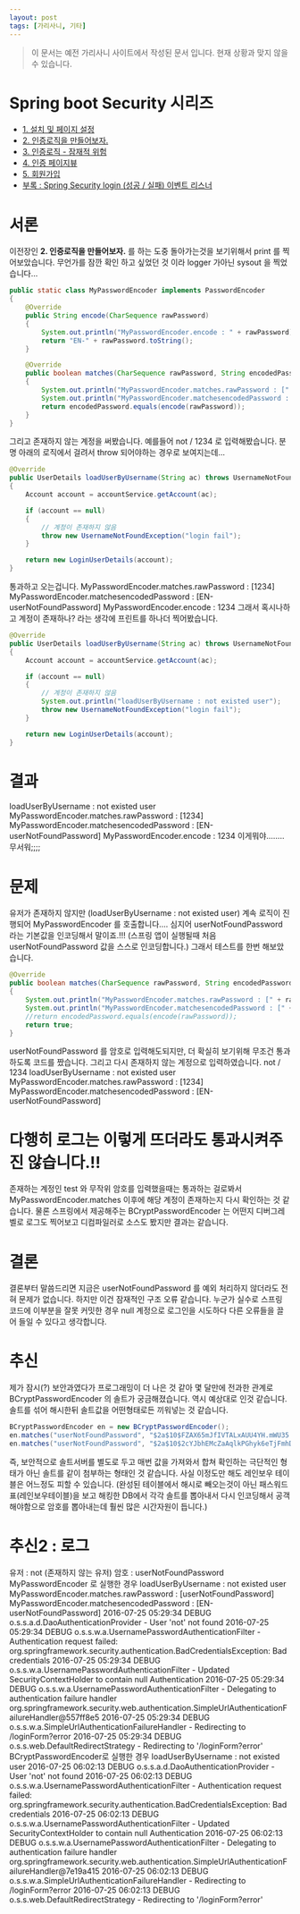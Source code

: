 ```yaml
---
layout: post
tags: [가리사니, 기타]
---
```


> 이 문서는 예전 가리사니 사이트에서 작성된 문서 입니다.
현재 상황과 맞지 않을 수 있습니다.


# Spring boot Security 시리즈
- [1. 설치 및 페이지 설정](/lab?topicId=283)
- [2. 인증로직을 만들어보자.](/lab?topicId=284)
- [3. 인증로직 - 잠재적 위험](/lab?topicId=285)
- [4. 인증 페이지뷰](/lab?topicId=286)
- [5. 회원가입](/lab?topicId=287)
- [부록 : Spring Security login (성공 / 실패) 이벤트 리스너 ](/lab?topicId=311)


# 서론
이전장인 **2. 인증로직을 만들어보자.** 를 하는 도중 돌아가는것을 보기위해서 print 를 찍어보았습니다.
무언가를 잠깐 확인 하고 싶었던 것 이라 logger 가아닌 sysout 을 찍었습니다...
``` java
public static class MyPasswordEncoder implements PasswordEncoder
{
	@Override
	public String encode(CharSequence rawPassword)
	{
		System.out.println("MyPasswordEncoder.encode : " + rawPassword);
		return "EN-" + rawPassword.toString();
	}

	@Override
	public boolean matches(CharSequence rawPassword, String encodedPassword)
	{
		System.out.println("MyPasswordEncoder.matches.rawPassword : [" + rawPassword + "]");
		System.out.println("MyPasswordEncoder.matchesencodedPassword : [" + encodedPassword + "]");
		return encodedPassword.equals(encode(rawPassword));
	}
}
```
그리고 존재하지 않는 계정을 써봤습니다.
예를들어 not / 1234 로 입력해봤습니다.
분명 아래의 로직에서 걸려서 throw 되어야하는 경우로 보여지는데...
``` java
@Override
public UserDetails loadUserByUsername(String ac) throws UsernameNotFoundException
{
	Account account = accountService.getAccount(ac);

	if (account == null)
	{
		// 계정이 존재하지 않음
		throw new UsernameNotFoundException("login fail");
	}

	return new LoginUserDetails(account);
}
```
통과하고 오는겁니다.
MyPasswordEncoder.matches.rawPassword : [1234]
MyPasswordEncoder.matchesencodedPassword : [EN-userNotFoundPassword]
MyPasswordEncoder.encode : 1234
그래서 혹시나하고 계정이 존재하나? 라는 생각에 프린트를 하나더 찍어봤습니다.
``` java
@Override
public UserDetails loadUserByUsername(String ac) throws UsernameNotFoundException
{
	Account account = accountService.getAccount(ac);

	if (account == null)
	{
		// 계정이 존재하지 않음
		System.out.println("loadUserByUsername : not existed user");
		throw new UsernameNotFoundException("login fail");
	}

	return new LoginUserDetails(account);
}
```
# 결과
loadUserByUsername : not existed user
MyPasswordEncoder.matches.rawPassword : [1234]
MyPasswordEncoder.matchesencodedPassword : [EN-userNotFoundPassword]
MyPasswordEncoder.encode : 1234
이게뭐야........ 무서워;;;;


# 문제
유저가 존재하지 않지만 (loadUserByUsername : not existed user) 계속 로직이 진행되어 MyPasswordEncoder 를 호출합니다....
심지어 userNotFoundPassword 라는 기본값을 인코딩해서 말이죠.!!! (스프링 앱이 실행될때 처음 userNotFoundPassword 값을 스스로 인코딩합니다.)
그래서 테스트를 한번 해보았습니다.
``` java
@Override
public boolean matches(CharSequence rawPassword, String encodedPassword)
{
	System.out.println("MyPasswordEncoder.matches.rawPassword : [" + rawPassword + "]");
	System.out.println("MyPasswordEncoder.matchesencodedPassword : [" + encodedPassword + "]");
	//return encodedPassword.equals(encode(rawPassword));
	return true;
}
```
userNotFoundPassword 를 암호로 입력해도되지만, 더 확실히 보기위해 무조건 통과하도록 코드를 짰습니다.
그리고 다시 존재하지 않는 계정으로 입력하였습니다. not / 1234
loadUserByUsername : not existed user
MyPasswordEncoder.matches.rawPassword : [1234]
MyPasswordEncoder.matchesencodedPassword : [EN-userNotFoundPassword]
# 다행히 로그는 이렇게 뜨더라도 통과시켜주진 않습니다.!!
존재하는 계정인 test 와 무작위 암호를 입력했을때는 통과하는 걸로봐서 MyPasswordEncoder.matches 이후에 해당 계정이 존재하는지 다시 확인하는 것 같습니다.
물론 스프링에서 제공해주는 BCryptPasswordEncoder 는 어떤지 디버그레벨로 로그도 찍어보고 디컴파일러로 소스도 봤지만 결과는 같습니다.


# 결론
결론부터 말씀드리면 지금은 userNotFoundPassword 를 예외 처리하지 않더라도 전혀 문제가 없습니다.
하지만 이건 잠재적인 구조 오류 같습니다.
누군가 실수로 스프링 코드에 이부분을 잘못 커밋한 경우 null 계정으로 로그인을 시도하다 다른 오류들을 끌어 들일 수 있다고 생각합니다.


# 추신
제가 잠시(?) 보안과였다가 프로그래밍이 더 나은 것 같아 몇 달만에 전과한 관계로 BCryptPasswordEncoder 의 솔트가 궁금해졌습니다.
역시 예상대로 인것 같습니다.
솔트를 섞어 해시한뒤 솔트값을 어떤형태로든 끼워넣는 것 같습니다.
``` java
BCryptPasswordEncoder en = new BCryptPasswordEncoder();
en.matches("userNotFoundPassword", "$2a$10$FZAX65mJfIVTALxAUU4YH.mWU35.cIU8kXIxvwO2anYQ0yGOirRJe"); // == true
en.matches("userNotFoundPassword", "$2a$10$2cYJbhEMcZaAqlkPGhyk6eTjFmhDNiinFn8csGIOe6UNJrfJI/TJa"); // == true
```
즉, 보안적으로 솔트서버를 별도로 두고 매번 값을 가져와서 합쳐 확인하는 극단적인 형태가 아닌 솔트를 같이 첨부하는 형태인 것 같습니다.
사실 이정도만 해도 레인보우 테이블은 어느정도 피할 수 있습니다.
(완성된 테이블에서 해시로 빼오는것이 아닌 패스워드표(레인보우테이블)을 보고 해킹한 DB에서 각각 솔트를 뽑아내서 다시 인코딩해서 공객해야함으로 암호를 뽑아내는데 훨씬 많은 시간자원이 듭니다.)


# 추신2 : 로그
유저 : not (존재하지 않는 유저)
암호 : userNotFoundPassword
MyPasswordEncoder 로 실행한 경우
loadUserByUsername : not existed user
MyPasswordEncoder.matches.rawPassword : [userNotFoundPassword]
MyPasswordEncoder.matchesencodedPassword : [EN-userNotFoundPassword]
2016-07-25 05:29:34 DEBUG o.s.s.a.d.DaoAuthenticationProvider - User 'not' not found
2016-07-25 05:29:34 DEBUG o.s.s.w.a.UsernamePasswordAuthenticationFilter - Authentication request failed: org.springframework.security.authentication.BadCredentialsException: Bad credentials
2016-07-25 05:29:34 DEBUG o.s.s.w.a.UsernamePasswordAuthenticationFilter - Updated SecurityContextHolder to contain null Authentication
2016-07-25 05:29:34 DEBUG o.s.s.w.a.UsernamePasswordAuthenticationFilter - Delegating to authentication failure handler org.springframework.security.web.authentication.SimpleUrlAuthenticationFailureHandler@557ff8e5
2016-07-25 05:29:34 DEBUG o.s.s.w.a.SimpleUrlAuthenticationFailureHandler - Redirecting to /loginForm?error
2016-07-25 05:29:34 DEBUG o.s.s.web.DefaultRedirectStrategy - Redirecting to '/loginForm?error'
BCryptPasswordEncoder로 실행한 경우
loadUserByUsername : not existed user
2016-07-25 06:02:13 DEBUG o.s.s.a.d.DaoAuthenticationProvider - User 'not' not found
2016-07-25 06:02:13 DEBUG o.s.s.w.a.UsernamePasswordAuthenticationFilter - Authentication request failed: org.springframework.security.authentication.BadCredentialsException: Bad credentials
2016-07-25 06:02:13 DEBUG o.s.s.w.a.UsernamePasswordAuthenticationFilter - Updated SecurityContextHolder to contain null Authentication
2016-07-25 06:02:13 DEBUG o.s.s.w.a.UsernamePasswordAuthenticationFilter - Delegating to authentication failure handler org.springframework.security.web.authentication.SimpleUrlAuthenticationFailureHandler@7e19a415
2016-07-25 06:02:13 DEBUG o.s.s.w.a.SimpleUrlAuthenticationFailureHandler - Redirecting to /loginForm?error
2016-07-25 06:02:13 DEBUG o.s.s.web.DefaultRedirectStrategy - Redirecting to '/loginForm?error'